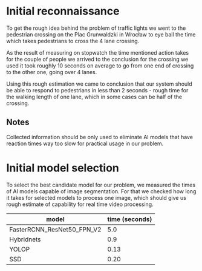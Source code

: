# Initial reconnaissance

To get the rough idea behind the problem of traffic lights
we went to the pedestrian crossing on the Plac Grunwaldzki in Wrocław
to eye ball the time which takes pedestrians to cross the 4 lane crossing.

As the result of measuring on stopwatch the time mentioned action takes for 
the couple of people we arrived to the conclusion for the crossing we used
it took roughly 10 seconds on average to go from one end of crossing to the 
other one, going over 4 lanes.

Using this rough estimation we came to conclusion that our system should be able 
to respond to pedestrians in less than 2 seconds - rough time for the walking length
of one lane, which in some cases can be half of the crossing.


## Notes

Collected information should be only used to eliminate AI models that have reaction times
way too slow for practical usage in our problem.


# Initial model selection

To select the best candidate model for our problem, we measured the times of AI models capable 
of image segmentation. For that we checked how long it takes for selected models to process one
image, which should give us rough estimate of capability for real time video processing.


| model                        | time (seconds) |
| --------------------------- | ---------------- |
| FasterRCNN_ResNet50_FPN_V2   | 5.0  |
| Hybridnets                   | 0.9  |
| YOLOP                        | 0.13 |
| SSD                          | 0.20 |

